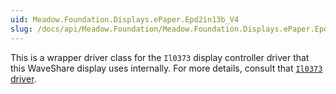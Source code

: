 ```yaml
---
uid: Meadow.Foundation.Displays.ePaper.Epd2in13b_V4
slug: /docs/api/Meadow.Foundation/Meadow.Foundation.Displays.ePaper.Epd2in13b_V4
---
```


This is a wrapper driver class for the `Il0373` display controller driver that this WaveShare display uses internally. For more details, consult that [`Il0373` driver](/docs/api/Meadow.Foundation/Meadow.Foundation.Displays.Il0373.html).
